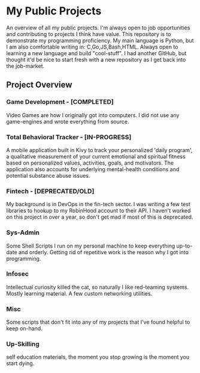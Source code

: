# My Public Projects

An overview of all my public projects. I'm always open to job opportunities and contributing to projects I think have value. 
This repository is to demonstrate my programming proficiency. My main language is Python, but I am also comfortable writing in: 
C,Go,JS,Bash,HTML. Always open to learning a new language and build "cool-stuff". I had another GitHub, but thought it'd be nice to start fresh with a 
new repository as I get back into the job-market. 

## Project Overview

### Game Development - [COMPLETED]
Video Games are how I originally got into computers. I did not use any game-engines and wrote everything from source. 

### Total Behavioral Tracker - [IN-PROGRESS]
A mobile application built in Kivy to track your personalized 'daily program', a qualitative measurement of your current emotional and spiritual fitness based on personalized values, activities, goals, and motivators. The application also accounts for underlying mental-health conditions and potential substance abuse issues.  

### Fintech - [DEPRECATED/OLD]
My background is in DevOps in the fin-tech sector. I was writing a few test libraries to hookup to my RobinHood account to their API. 
I haven't worked on this project in over a year, so don't get mad if most of this is deprecated. 

### Sys-Admin
Some Shell Scripts I run on my personal machine to keep everything up-to-date and orderly. Getting rid of repetitive work is the reason why I got into programming. 

### Infosec
Intellectual curiosity killed the cat, so naturally I like red-teaming systems. Mostly learning material. A few custom networking utilities. 

### Misc
Some scripts that don't fit into any of my projects that I've found helpful to keep on-hand.


### Up-Skilling
self education materials, the moment you stop growing is the moment you start dying.  





